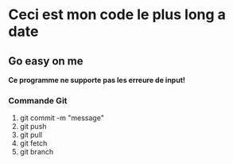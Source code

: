 # Ceci est mon code le plus long a date
## Go easy on me
**Ce programme ne supporte pas les erreure de input!**

### Commande Git
1. git commit -m "message"
2. git push
3. git pull
4. git fetch
5. git branch


